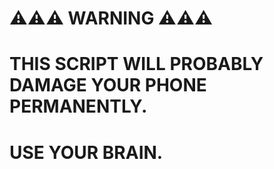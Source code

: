 # ⚠️⚠️⚠️ WARNING ⚠️⚠️⚠️
# THIS SCRIPT WILL PROBABLY DAMAGE YOUR PHONE PERMANENTLY.
# USE YOUR BRAIN.
